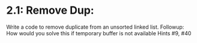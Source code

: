 # 2.1: Remove Dup:
Write a code to remove duplicate from an unsorted linked list.
Followup: How would you solve this if temporary buffer is not available
Hints #9, #40
